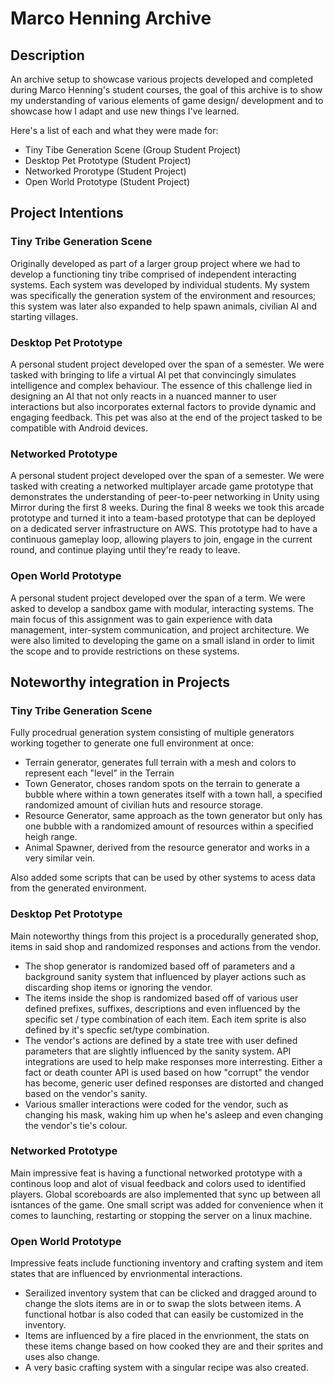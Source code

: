 # Marco Henning Archive

## Description
An archive setup to showcase various projects developed and completed during Marco Henning's student courses, the goal of this archive is to show my understanding of various elements of game design/ development and to showcase how I adapt and use new things I've learned.

Here's a list of each and what they were made for:
- Tiny Tibe Generation Scene (Group Student Project)
- Desktop Pet Prototype (Student Project)
- Networked Prorotype (Student Project)
- Open World Prototype (Student Project)


## Project Intentions

### Tiny Tribe Generation Scene
Originally developed as part of a larger group project where we had to develop a functioning tiny tribe comprised of independent interacting systems. Each system was developed by individual students. My system was specifically the generation system of the environment and resources; this system was later also expanded to help spawn animals, civilian AI and starting villages.
### Desktop Pet Prototype
A personal student project developed over the span of a semester. We were tasked with bringing to life a virtual AI pet that convincingly simulates intelligence and complex behaviour. The essence of this challenge lied in designing an AI that not only reacts in a nuanced manner to user interactions but also incorporates external factors to provide dynamic and engaging feedback. This pet was also at the end of the project tasked to be compatible with Android devices.
### Networked Prototype
A personal student project developed over the span of a semester. We were tasked with creating a networked multiplayer arcade game prototype that demonstrates the understanding of peer-to-peer networking in Unity using Mirror during the first 8 weeks. During the final 8 weeks we took this arcade prototype and turned it into a team-based prototype that can be deployed on a dedicated server infrastructure on AWS. This prototype had to have a continuous gameplay loop, allowing players to join, engage in the current round, and continue playing until they're ready to leave.
### Open World Prototype
A personal student project developed over the span of a term. We were asked to develop a sandbox game with modular, interacting systems. The main focus of this assignment was to gain experience with data management, inter-system communication, and project architecture. We were also limited to developing the game on a small island in order to limit the scope and to provide restrictions on these systems.


## Noteworthy integration in Projects

### Tiny Tribe Generation Scene
Fully procedrual generation system consisting of multiple generators working together to generate one full environment at once:
- Terrain generator, generates full terrain with a mesh and colors to represent each "level" in the Terrain
- Town Generator, choses random spots on the terrain to generate a bubble where within a town generates itself with a town hall, a specified randomized amount of civilian huts and resource storage.
- Resource Generator, same approach as the town generator but only has one bubble with a randomized amount of resources within a specified heigh range.
- Animal Spawner, derived from the resource generator and works in a very similar vein.

Also added some scripts that can be used by other systems to acess data from the generated environment.

### Desktop Pet Prototype
Main noteworthy things from this project is a procedurally generated shop, items in said shop and randomized responses and actions from the vendor.
- The shop generator is randomized based off of parameters and a background sanity system that influenced by player actions such as discarding shop items or ignoring the vendor.
- The items inside the shop is randomized based off of various user defined prefixes, suffixes, descriptions and even influenced by the specific set / type combination of each item. Each item sprite is also defined by it's specfic set/type combination.
- The vendor's actions are defined by a state tree with user defined parameters that are slightly influenced by the sanity system. API integrations are used to help make responses more interresting. Either a fact or death counter API is used based on how "corrupt" the vendor has become, generic user defined responses are distorted and changed based on the vendor's sanity.
- Various smaller interactions were coded for the vendor, such as changing his mask, waking him up when he's asleep and even changing the vendor's tie's colour.

### Networked Prototype
Main impressive feat is having a functional networked prototype with a continous loop and alot of visual feedback and colors used to identified players. 
Global scoreboards are also implemented that sync up between all isntances of the game. 
One small script was added for convenience when it comes to launching, restarting or stopping the server on a linux machine.

### Open World Prototype
Impressive feats include functioning inventory and crafting system and item states that are influenced by envrionmental interactions.
- Serailized inventory system that can be clicked and dragged around to change the slots items are in or to swap the slots between items. A functional hotbar is also coded that can easily be customized in the inventory.
- Items are influenced by a fire placed in the envrionment, the stats on these items change based on how cooked they are and their sprites and uses also change.
- A very basic crafting system with a singular recipe was also created.